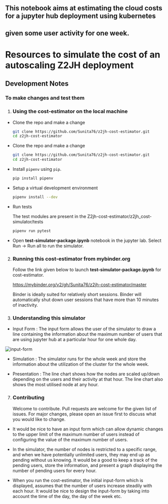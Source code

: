## This notebook aims at estimating the cloud costs for a jupyter hub deployment using kubernetes
## given some user activity for one week. 


# Resources to simulate the cost of an autoscaling Z2JH deployment

## Development Notes

### To make changes and test them

1. ### Using the cost-estimator on the local machine
 
- Clone the repo and make a change

    ```sh
    git clone https://github.com/Sunita76/z2jh-cost-estimator.git
    cd z2jh-cost-estimator
    ```


- Clone the repo and make a change

    ```sh
    git clone https://github.com/Sunita76/z2jh-cost-estimator.git
    cd z2jh-cost-estimator
    ```

- Install `pipenv` using `pip`.

    ```sh
    pip install pipenv
    ```

- Setup a virtual development environment

    ```sh
    pipenv install --dev
    ```

- Run tests

  The test modules are present in the Z2jh-cost-estimator/z2jh_cost-simulator/tests

    ```sh
    pipenv run pytest
    ```
- Open **test-simulator-package.ipynb** notebook in the jupyter lab.
  Select Run -> Run all to run the simulator.
 
2. ### Running this cost-estimator from mybinder.org

    Follow the link given below to launch **test-simulator-package.ipynb** for cost-estimator.

    https://mybinder.org/v2/gh/Sunita76/z2jh-cost-estimator/master

    Binder is ideally suited for relatively short sessions. Binder will automatically shut down user sessions that have more than 10 minutes of inactivity.


3. ### Understanding this simulator

- Input Form :
  The input form allows the user of the simulator to draw a line containing the information about the maximum number of users that are using jupyter hub at a particular hour for one whole day.

![input-form](https://user-images.githubusercontent.com/47885949/60509794-1d488a00-9cce-11e9-9ade-f0a9ea53c3ac.png)



- Simulation :
  The simulator runs for the whole week and store the information about the utilization of the cluster for the whole week.

- Presentation :
  The line chart shows how the nodes are scaled up/down depending on the users and their activity at that hour.
  The line chart also shows the most utilised node at any hour.

7. ### Contributing
   Welcome to contribute. Pull requests are welcome for the given list of issues. For major changes, please open an issue first to discuss what you would like to change. 

  - It would be nice to have an input form which can allow dynamic changes to the upper limit of the maximum number of users instead of configuring the value of the maximum number of users.
    
  - In the simulator, the number of nodes is restricted to a specific range, and when we have potentially unlimited users, they may end up as pending without us knowing. It would be a good to keep a track of the pending users, store the information, and present a graph displaying the number of pending users for every hour.
   
  - When you run the cost-estimator, the initial input-form which is displayed, assumes that the number of users increase steadily with each hour. It would be nice to design the input-form by taking into account the time of the day, the day of the week etc.  
   


   


